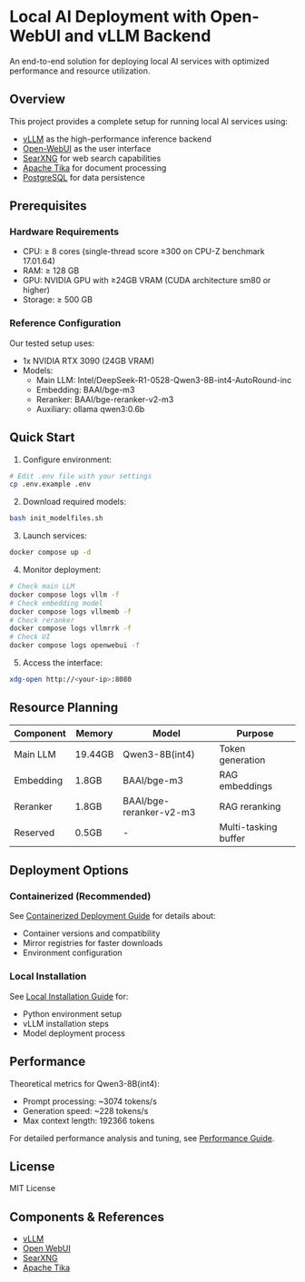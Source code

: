 # Local AI Deployment with Open-WebUI and vLLM Backend

An end-to-end solution for deploying local AI services with optimized performance and resource utilization.

## Overview

This project provides a complete setup for running local AI services using:
- [vLLM](https://docs.vllm.ai/) as the high-performance inference backend
- [Open-WebUI](https://openwebui.com/) as the user interface
- [SearXNG](https://docs.searxng.org/) for web search capabilities 
- [Apache Tika](https://github.com/apache/tika) for document processing
- [PostgreSQL](https://www.postgresql.org/) for data persistence

## Prerequisites

### Hardware Requirements
- CPU: ≥ 8 cores (single-thread score ≥300 on CPU-Z benchmark 17.01.64)
- RAM: ≥ 128 GB
- GPU: NVIDIA GPU with ≥24GB VRAM (CUDA architecture sm80 or higher)
- Storage: ≥ 500 GB

### Reference Configuration
Our tested setup uses:
- 1x NVIDIA RTX 3090 (24GB VRAM)
- Models:
  - Main LLM: Intel/DeepSeek-R1-0528-Qwen3-8B-int4-AutoRound-inc
  - Embedding: BAAI/bge-m3
  - Reranker: BAAI/bge-reranker-v2-m3
  - Auxiliary: ollama qwen3:0.6b

## Quick Start

1. Configure environment:
```bash
# Edit .env file with your settings
cp .env.example .env
```

2. Download required models:
```bash
bash init_modelfiles.sh
```

3. Launch services:
```bash
docker compose up -d
```

4. Monitor deployment:
```bash
# Check main LLM
docker compose logs vllm -f
# Check embedding model
docker compose logs vllmemb -f
# Check reranker
docker compose logs vllmrrk -f
# Check UI
docker compose logs openwebui -f
```

5. Access the interface:
```bash
xdg-open http://<your-ip>:8080
```

## Resource Planning

| Component | Memory | Model | Purpose |
|-----------|---------|-------|---------|
| Main LLM | 19.44GB | Qwen3-8B(int4) | Token generation |
| Embedding | 1.8GB | BAAI/bge-m3 | RAG embeddings |
| Reranker | 1.8GB | BAAI/bge-reranker-v2-m3 | RAG reranking |
| Reserved | 0.5GB | - | Multi-tasking buffer |

## Deployment Options

### Containerized (Recommended)
See [Containerized Deployment Guide](docs/containerized-deployment.md) for details about:
- Container versions and compatibility  
- Mirror registries for faster downloads
- Environment configuration

### Local Installation 
See [Local Installation Guide](docs/local-installation.md) for:
- Python environment setup
- vLLM installation steps
- Model deployment process

## Performance

Theoretical metrics for Qwen3-8B(int4):
- Prompt processing: ~3074 tokens/s
- Generation speed: ~228 tokens/s  
- Max context length: 192366 tokens

For detailed performance analysis and tuning, see [Performance Guide](docs/performance.md).

## License

MIT License

## Components & References

- [vLLM](https://docs.vllm.ai/)
- [Open WebUI](https://openwebui.com/)
- [SearXNG](https://docs.searxng.org/)
- [Apache Tika](https://github.com/apache/tika)